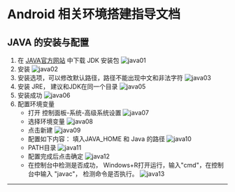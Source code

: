 # Android 相关环境搭建指导文档

## JAVA 的安装与配置

1. 在 [JAVA官方网站](http://www.oracle.com/technetwork/cn/java/javase/downloads/index.html) 中下载 JDK 安装包 ![java01](pics\java\java01.png)
2. 安装
    ![java02](pics\java\java02.png)
3. 安装选项，可以修改默认路径，路径不能出现中文和非法字符
    ![java03](pics\java\java03.png)
4. 安装 JRE， 建议和JDK在同一个目录
    ![java05](pics\java\java05.png)
5. 安装成功
    ![java06](pics\java\java06.png)
6. 配置环境变量
   - 打开 控制面板-系统-高级系统设置 ![java07](pics\java\java07.png)
   - 选择环境变量
      ![java08](pics\java\java08.png)
   - 点击新建
      ![java09](pics\java\java09.png)
   - 配置如下内容：
     填入JAVA_HOME 和 Java 的路径
      ![java10](pics\java\java10.png)
   - PATH目录
      ![java11](pics\java\java11.png)
   - 配置完成后点击确定
      ![java12](pics\java\java12.png)
   - 在控制台中检测是否成功， Windows+R打开运行，输入"cmd"，在控制台中输入 "javac"， 检测命令是否执行。
     ![java13](pics\java\java13.png)

---

